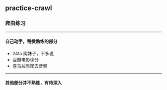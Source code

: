 ## practice-crawl

### 爬虫练习
***
#### 自己动手，稍微熟练的部分
+ 24fa 爬妹子，不多说
+ 豆瓣电影评分
+ 喜马拉雅爬去音频
***
#### 其他部分并不熟练，有待深入